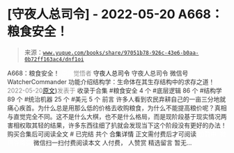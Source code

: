 # [守夜人总司令] - 2022-05-20 A668：粮食安全！

> 来源：[`www.yuque.com/books/share/97051b78-926c-43e6-b0aa-0b72ff163ac4/dnf1oi`](https://www.yuque.com/books/share/97051b78-926c-43e6-b0aa-0b72ff163ac4/dnf1oi)

<ne-p id="520f42f3293818f927861ebbd5b15da4_p_0" data-lake-id="520f42f3293818f927861ebbd5b15da4_p_0"><ne-text id="uebceb4df" style="color: rgb(51, 51, 51);">A668：粮食安全！</ne-text></ne-p> <ne-p id="14e7e464ed1ef33da4f41be88aef2b96" data-lake-id="14e7e464ed1ef33da4f41be88aef2b96"><ne-text id="u1cf27a43" ne-fontsize="12" style="color: rgb(255, 255, 255);">原创</ne-text><ne-text id="u1e0e35e7" style="color: rgb(140, 140, 140);">觉悟者</ne-text> <ne-text id="u82af361c" ne-fontsize="14">守夜人总司令</ne-text></ne-p> <ne-p id="9f0cd2e377745464667d3491d95bd644" data-lake-id="9f0cd2e377745464667d3491d95bd644"><ne-text id="u214f277d" ne-fontsize="14" ne-bold="true" style="color: rgb(51, 51, 51);">守夜人总司令</ne-text></ne-p> <ne-p id="dcd950f2d0575ead3b32a7d5edbfe627" data-lake-id="dcd950f2d0575ead3b32a7d5edbfe627"><ne-text id="u727279ea" ne-fontsize="14" style="color: rgb(51, 51, 51);">微信号</ne-text><ne-text id="udd791245" ne-fontsize="14" style="color: rgb(51, 51, 51);">WatcherCommander</ne-text></ne-p> <ne-p id="f183feed50cf1108b70fc86514b297cf" data-lake-id="f183feed50cf1108b70fc86514b297cf"><ne-text id="u8022b796" ne-fontsize="14" style="color: rgb(51, 51, 51);">功能介绍</ne-text><ne-text id="uf29c8e5c" ne-fontsize="14" style="color: rgb(51, 51, 51);">结构学：生命体在其生存结构中的求存之道！</ne-text></ne-p> <ne-p id="3f4ed2be96f398ca80a51790d13a2426" data-lake-id="3f4ed2be96f398ca80a51790d13a2426"><ne-text id="u9791467a" style="color: rgb(140, 140, 140);">2022-05-20</ne-text>[<ne-text id="u46f14913" ne-fontsize="14">原文</ne-text>](https://mp.weixin.qq.com/s?__biz=MzAxNDk1NjI2Mw==&mid=2247488466&idx=1&sn=2d3180b82a371f1ab3daa33c8f579bef&chksm=9b8a305aacfdb94c67d83f8f9c77fad26f9c7f2afc738e1e84394b8dddb7ddb82c631308693e#rd))<ne-text id="u51d395fd" ne-fontsize="14" style="color: rgb(140, 140, 140);">发表于</ne-text></ne-p> <ne-p id="50a470c491b390841231eac7f989fd78" data-lake-id="50a470c491b390841231eac7f989fd78"><ne-text id="ud1501f49" style="color: rgb(51, 51, 51);">收录于合集</ne-text></ne-p> <ne-p id="e8533c99d667543bc2df5440373b95ca" data-lake-id="e8533c99d667543bc2df5440373b95ca"><ne-text id="u2e19957e" style="color: rgb(51, 51, 51);">#粮食安全 4 个</ne-text></ne-p> <ne-p id="71198f738e7e46ae7fe25e4fc399be89" data-lake-id="71198f738e7e46ae7fe25e4fc399be89"><ne-text id="u6f0a2617" style="color: rgb(51, 51, 51);">#底层逻辑 86 个</ne-text></ne-p> <ne-p id="d563998dca19466798295e011999fd42" data-lake-id="d563998dca19466798295e011999fd42"><ne-text id="u3226965f" style="color: rgb(51, 51, 51);">#结构学 89 个</ne-text></ne-p> <ne-p id="6d4d370ab9416d222cbb7bb130b30516" data-lake-id="6d4d370ab9416d222cbb7bb130b30516"><ne-text id="u270eca7b" style="color: rgb(51, 51, 51);">#统治机器 25 个</ne-text></ne-p> <ne-p id="07c5a8159f61275f9b40785f905fcf0e" data-lake-id="07c5a8159f61275f9b40785f905fcf0e"><ne-text id="ub046df03" style="color: rgb(51, 51, 51);">#美元 5 个</ne-text></ne-p> <ne-p id="feec58afe6801e57bf7a55fa2e3a0055" data-lake-id="feec58afe6801e57bf7a55fa2e3a0055"><ne-text id="u37e1dac2" style="color: rgb(51, 51, 51);">前言</ne-text></ne-p> <ne-p id="2177030a1160716eab027ea131fdce48" data-lake-id="2177030a1160716eab027ea131fdce48"><ne-text id="ue9d648a3" style="color: rgb(51, 51, 51);">许多人看到农民弃耕自己的一亩三分地就痛心疾首。为什么总是用那么低的价格去收购粮食，为什么不能提高粮价呢？真相与直觉完全不同。这不是什么大棋，也不是什么格局，而是现阶段基于现实情况两害相权取其轻的结果，许多东西往细了扒就会发现当下这个阶段没有更好的办法！</ne-text></ne-p> <ne-p id="68e502aeab17e29722c80a5b9d9cf430" data-lake-id="68e502aeab17e29722c80a5b9d9cf430" ne-alignment="center"><ne-text id="u2f514020" style="color: rgb(51, 51, 51);">购买合集后可阅读全文</ne-text></ne-p> <ne-p id="4884bb236af94b5b0bcdbb1e5ea7a714" data-lake-id="4884bb236af94b5b0bcdbb1e5ea7a714" ne-alignment="center"><ne-text id="u44261eb0" style="color: rgb(51, 51, 51);">#</ne-text></ne-p> <ne-p id="4e7775e69a4a5641eeefb0f0fecc5a74" data-lake-id="4e7775e69a4a5641eeefb0f0fecc5a74" ne-alignment="center"><ne-text id="u67b063cc" style="color: rgb(51, 51, 51);">已完结 共个</ne-text></ne-p> <ne-p id="1516b178435623b619157f8faae4c0e7" data-lake-id="1516b178435623b619157f8faae4c0e7" ne-alignment="center"><ne-text id="ube867259" ne-fontsize="16">合集详情</ne-text></ne-p> <ne-p id="217ee6fafa14f7fbf3e6c75c6b5deaf7" data-lake-id="217ee6fafa14f7fbf3e6c75c6b5deaf7" ne-alignment="center"><ne-text id="u27030104" style="color: rgb(51, 51, 51);">正文需付费后才可阅读</ne-text></ne-p> <ne-p id="2c095c7cd252192819ceeb98a0893948" data-lake-id="2c095c7cd252192819ceeb98a0893948" ne-alignment="center"><ne-text id="uac3c37a0" style="color: rgb(255, 255, 255);">加载中</ne-text></ne-p> <ne-p id="7879eb7228f1b3d68f278a739fbd0778" data-lake-id="7879eb7228f1b3d68f278a739fbd0778" ne-alignment="center"><ne-text id="u7053c0f3" style="color: rgb(255, 255, 255);"> 微信豆购买</ne-text></ne-p> <ne-p id="7c6fa8a865965f67bcb4db1f387058c8" data-lake-id="7c6fa8a865965f67bcb4db1f387058c8" ne-alignment="center"><ne-text id="u6b1b27a4" style="color: rgb(51, 51, 51);">微信扫一扫付费阅读本文</ne-text></ne-p> <ne-p id="44cfe6dc97c6d729ea8082a74575f52e" data-lake-id="44cfe6dc97c6d729ea8082a74575f52e" ne-alignment="center"><ne-text id="u6eb0e3ad" ne-fontsize="13" style="color: rgb(51, 51, 51);">人付费， 人赞赏</ne-text></ne-p> <ne-h3 id="79ZfS" data-lake-id="79ZfS"><ne-heading-ext><ne-heading-anchor></ne-heading-anchor><ne-heading-fold></ne-heading-fold></ne-heading-ext><ne-heading-content><ne-text id="u3ba291e3" ne-fontsize="16" style="color: rgb(51, 51, 51);">精选留言</ne-text></ne-heading-content></ne-h3> <ne-p id="57d204d49daee9ddc3758faf8f1cbd81" data-lake-id="57d204d49daee9ddc3758faf8f1cbd81"><ne-text id="u7bd7c049" style="color: rgb(51, 51, 51);">暂无...</ne-text></ne-p>